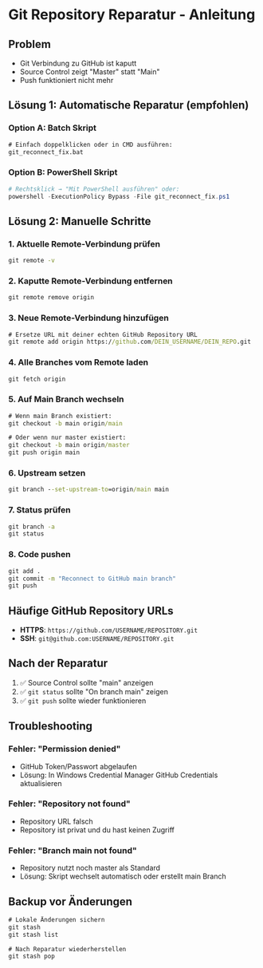 # Git Repository Reparatur - Anleitung

## Problem
- Git Verbindung zu GitHub ist kaputt
- Source Control zeigt "Master" statt "Main"
- Push funktioniert nicht mehr

## Lösung 1: Automatische Reparatur (empfohlen)

### Option A: Batch Skript
```cmd
# Einfach doppelklicken oder in CMD ausführen:
git_reconnect_fix.bat
```

### Option B: PowerShell Skript
```powershell
# Rechtsklick → "Mit PowerShell ausführen" oder:
powershell -ExecutionPolicy Bypass -File git_reconnect_fix.ps1
```

## Lösung 2: Manuelle Schritte

### 1. Aktuelle Remote-Verbindung prüfen
```cmd
git remote -v
```

### 2. Kaputte Remote-Verbindung entfernen
```cmd
git remote remove origin
```

### 3. Neue Remote-Verbindung hinzufügen
```cmd
# Ersetze URL mit deiner echten GitHub Repository URL
git remote add origin https://github.com/DEIN_USERNAME/DEIN_REPO.git
```

### 4. Alle Branches vom Remote laden
```cmd
git fetch origin
```

### 5. Auf Main Branch wechseln
```cmd
# Wenn main Branch existiert:
git checkout -b main origin/main

# Oder wenn nur master existiert:
git checkout -b main origin/master
git push origin main
```

### 6. Upstream setzen
```cmd
git branch --set-upstream-to=origin/main main
```

### 7. Status prüfen
```cmd
git branch -a
git status
```

### 8. Code pushen
```cmd
git add .
git commit -m "Reconnect to GitHub main branch"
git push
```

## Häufige GitHub Repository URLs

- **HTTPS**: `https://github.com/USERNAME/REPOSITORY.git`
- **SSH**: `git@github.com:USERNAME/REPOSITORY.git`

## Nach der Reparatur

1. ✅ Source Control sollte "main" anzeigen
2. ✅ `git status` sollte "On branch main" zeigen
3. ✅ `git push` sollte wieder funktionieren

## Troubleshooting

### Fehler: "Permission denied"
- GitHub Token/Passwort abgelaufen
- Lösung: In Windows Credential Manager GitHub Credentials aktualisieren

### Fehler: "Repository not found"
- Repository URL falsch
- Repository ist privat und du hast keinen Zugriff

### Fehler: "Branch main not found"
- Repository nutzt noch master als Standard
- Lösung: Skript wechselt automatisch oder erstellt main Branch

## Backup vor Änderungen
```cmd
# Lokale Änderungen sichern
git stash
git stash list

# Nach Reparatur wiederherstellen
git stash pop
```
